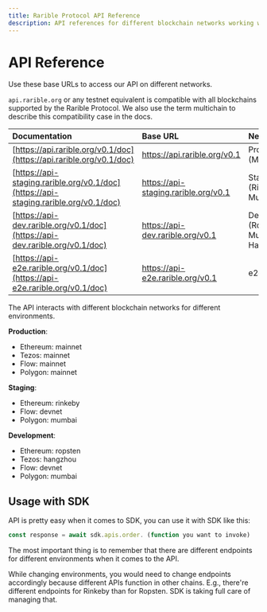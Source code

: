 ```yaml
---
title: Rarible Protocol API Reference
description: API references for different blockchain networks working with the protocol
---
```


# API Reference

Use these base URLs to access our API on different networks.

`api.rarible.org` or any testnet equivalent is compatible with all blockchains supported by the Rarible Protocol. We also use the term multichain to describe this compatibility case in the docs.

| Documentation | Base URL                                                                     | Network |
|:--------------|:-----------------------------------------------------------------------------|:--------|
| [https://api.rarible.org/v0.1/doc](https://api.rarible.org/v0.1/doc) | https://api.rarible.org/v0.1 | Production (Mainnet) |
| [https://api-staging.rarible.org/v0.1/doc](https://api-staging.rarible.org/v0.1/doc) | https://api-staging.rarible.org/v0.1 | Staging (Rinkeby, Mumbai) |
| [https://api-dev.rarible.org/v0.1/doc](https://api-dev.rarible.org/v0.1/doc) | https://api-dev.rarible.org/v0.1 | Development (Ropsten, Mumbai, Hangzhou) |
| [https://api-e2e.rarible.org/v0.1/doc](https://api-e2e.rarible.org/v0.1/doc) | https://api-e2e.rarible.org/v0.1 | e2e |

The API interacts with different blockchain networks for different environments.

**Production**:

* Ethereum: mainnet
* Tezos: mainnet
* Flow: mainnet
* Polygon: mainnet

**Staging**:

* Ethereum: rinkeby
* Flow: devnet
* Polygon: mumbai

**Development**:

* Ethereum: ropsten
* Tezos: hangzhou
* Flow: devnet
* Polygon: mumbai

## Usage with SDK

API is pretty easy when it comes to SDK, you can use it with SDK like this:

```typescript
const response = await sdk.apis.order. (function you want to invoke)
```

The most important thing is to remember that there are different endpoints for different environments when it comes to the API.

While changing environments, you would need to change endpoints accordingly because different APIs function in other chains. E.g., there're different endpoints for Rinkeby than for Ropsten. SDK is taking full care of managing that.
